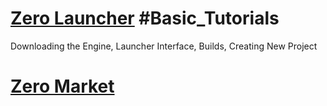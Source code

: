 
 # [Zero Launcher](https://github.com/zeroengineteam/ZeroDocs/blob/master/zero_editor_documentation/tutorials/external_zero_engine_tools/Launcher.markdown) #Basic_Tutorials
Downloading the Engine, Launcher Interface, Builds, Creating New Project

 # [Zero Market](https://github.com/zeroengineteam/ZeroDocs/blob/master/zero_editor_documentation/tutorials/external_zero_engine_tools/the_market.markdown) 

 